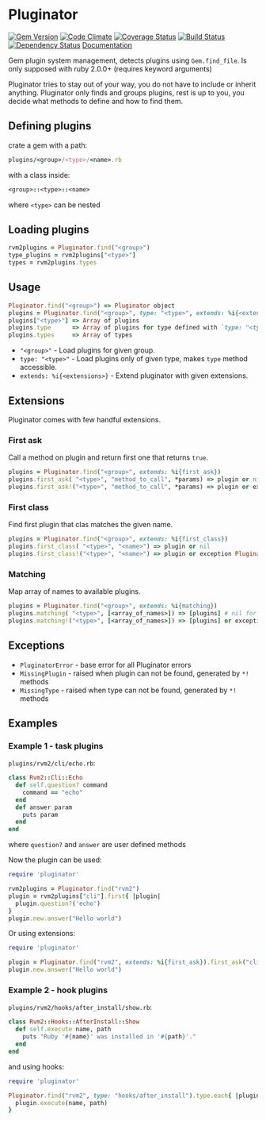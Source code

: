 # Pluginator

[![Gem Version](https://badge.fury.io/rb/pluginator.png)](http://rubygems.org/gems/pluginator)
[![Code Climate](https://codeclimate.com/github/rvm/pluginator.png)](https://codeclimate.com/github/rvm/pluginator)
[![Coverage Status](https://coveralls.io/repos/rvm/pluginator/badge.png?branch=master)](https://coveralls.io/r/rvm/pluginator?branch=master)
[![Build Status](https://travis-ci.org/rvm/pluginator.png?branch=master)](https://travis-ci.org/rvm/pluginator)
[![Dependency Status](https://gemnasium.com/rvm/pluginator.png)](https://gemnasium.com/rvm/pluginator)
[Documentation](http://rubydoc.info/gems/pluginator/frames)

Gem plugin system management, detects plugins using `Gem.find_file`.
Is only supposed with ruby 2.0.0+ (requires keyword arguments)

Pluginator tries to stay out of your way, you do not have to include or inherit anything.
Pluginator only finds and groups plugins, rest is up to you,
you decide what methods to define and how to find them.

## Defining plugins

crate a gem with a path:

```ruby
plugins/<group>/<type>/<name>.rb
```

with a class inside:

```ruby
<group>::<type>::<name>
```

where `<type>` can be nested

## Loading plugins

```ruby
rvm2plugins = Pluginator.find("<group>")
type_plugins = rvm2plugins["<type>"]
types = rvm2plugins.types
```

## Usage

```ruby
Pluginator.find("<group>") => Pluginator object
plugins = Pluginator.find("<group>", type: "<type>", extends: %i{<extensions>})
plugins["<type>"] => Array of plugins
plugins.type      => Array of plugins for type defined with `type: "<type>"`
plugins.types     => Array of types
```

- `"<group>"` - Load plugins for given group.
- `type: "<type>"` - Load plugins only of given type, makes `type` method accessible.
- `extends: %i{<extensions>}` - Extend pluginator with given extensions.

## Extensions

Pluginator comes with few handful extensions.

### First ask

Call a method on plugin and return first one that returns `true`.

```ruby
plugins = Pluginator.find("<group>", extends: %i{first_ask})
plugins.first_ask( "<type>", "method_to_call", *params) => plugin or nil
plugins.first_ask!("<type>", "method_to_call", *params) => plugin or exception PluginatorError
```

### First class

Find first plugin that clas matches the given name.

```ruby
plugins = Pluginator.find("<group>", extends: %i{first_class})
plugins.first_class( "<type>", "<name>") => plugin or nil
plugins.first_class!("<type>", "<name>") => plugin or exception PluginatorError
```

### Matching

Map array of names to available plugins.

```ruby
plugins = Pluginator.find("<group>", extends: %i{matching})
plugins.matching( "<type>", [<array_of_names>]) => [plugins] # nil for missing ones
plugins.matching!("<type>", [<array_of_names>]) => [plugins] or exception PluginatorError
```

## Exceptions

- `PluginatorError` - base error for all Pluginator errors
- `MissingPlugin`   - raised when plugin can not be found, generated by `*!` methods
- `MissingType`     - raised when type   can not be found, generated by `*!` methods

## Examples

### Example 1 - task plugins

`plugins/rvm2/cli/echo.rb`:

```ruby
class Rvm2::Cli::Echo
  def self.question? command
    command == "echo"
  end
  def answer param
    puts param
  end
end
```

where `question?` and `answer` are user defined methods

Now the plugin can be used:

```ruby
require 'pluginator'

rvm2plugins = Pluginator.find("rvm2")
plugin = rvm2plugins["cli"].first{ |plugin|
  plugin.question?('echo')
}
plugin.new.answer("Hello world")
```

Or using extensions:

```ruby
require 'pluginator'

plugin = Pluginator.find("rvm2", extends: %i{first_ask}).first_ask("cli", &:question?, 'echo')
plugin.new.answer("Hello world")
```

### Example 2 - hook plugins

`plugins/rvm2/hooks/after_install/show.rb`:

```ruby
class Rvm2::Hooks::AfterInstall::Show
  def self.execute name, path
    puts "Ruby '#{name}' was installed in '#{path}'."
  end
end
```

and using hooks:

```ruby
require 'pluginator'

Pluginator.find("rvm2", type: "hooks/after_install").type.each{ |plugin|
  plugin.execute(name, path)
}
```
